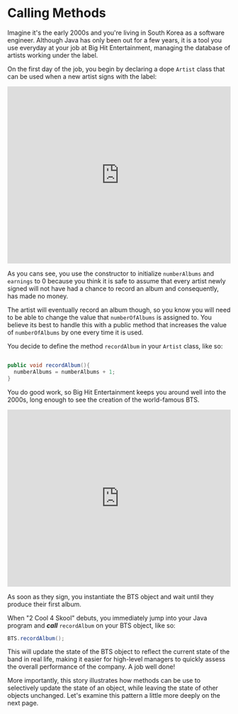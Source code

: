Calling Methods
===============

Imagine it's the early 2000s and you're living in South Korea as a software engineer. Although Java has only been out for a few years, it is a tool you use everyday at your job at Big Hit Entertainment, managing the database of artists working under the label.

On the first day of the job, you begin by declaring a dope `Artist` class that can be used when a new artist signs with the label:

<iframe height="400px" width="100%" src="https://repl.it/@SoniaSpindt1/62Example1?lite=true" scrolling="no" frameborder="no" allowtransparency="true" allowfullscreen="true" sandbox="allow-forms allow-pointer-lock allow-popups allow-same-origin allow-scripts allow-modals"></iframe>

As you cans see, you use the constructor to initialize `numberAlbums` and `earnings` to 0 because you think it is safe to assume that every artist newly signed will not have had a chance to record an album and consequently, has made no money.

The artist will eventually record an album though, so you know you will need to be able to change the value that `numberOfAlbums` is assigned to. You believe its best to handle this with a public method that increases the value of `numberOfAlbums` by one every time it is used.

You decide to define the method `recordAlbum` in your `Artist` class, like so:

```Java

public void recordAlbum(){
  numberAlbums = numberAlbums + 1;
}  
```

You do good work, so Big Hit Entertainment keeps you around well into the 2000s, long enough to see the creation of the world-famous BTS.

<iframe height="400px" width="100%" src="https://repl.it/@SoniaSpindt1/62Example2?lite=true" scrolling="no" frameborder="no" allowtransparency="true" allowfullscreen="true" sandbox="allow-forms allow-pointer-lock allow-popups allow-same-origin allow-scripts allow-modals"></iframe>

As soon as they sign, you instantiate the BTS object and wait until they produce their first album.

When "2 Cool 4 Skool" debuts, you immediately jump into your Java program and ***call*** `recordAlbum` on your BTS object, like so:

```Java
BTS.recordAlbum();
```

This will update the state of the BTS object to reflect the current state of the band in real life, making it easier for high-level managers to quickly assess the overall performance of the company. A job well done!

More importantly, this story illustrates how methods can be use to selectively update the state of an object, while leaving the state of other objects unchanged. Let's examine this pattern a little more deeply on the next page.
